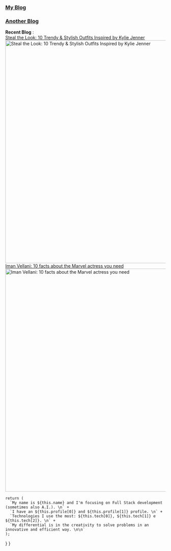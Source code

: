<br />
<h3><a href="https://www.marvellousadventures.com?utm_source=github_sh&utm_medium=github_sh&utm_campaign=github_sh">My Blog</a></h3>
<h3><a href="https://www.casualminimart.com/?utm_source=github_sh&utm_medium=github_sh&utm_campaign=github_sh">Another Blog</a></h3>
<b>Recent Blog</b> : <br>
<a href="https://www.casualminimart.com/fashion/steal-the-look-10-trendy-stylish-outfits-inspired-by-kylie-jenner?utm_source=github_sh&utm_medium=social_sh&utm_campaign=seo-summer-boost">Steal the Look: 10 Trendy & Stylish Outfits Inspired by Kylie Jenner
</a></h3>
<img src="https://www.casualminimart.com/featured/2024/06/outfits-inspired-by-kylie-jenner.webp" alt="Steal the Look: 10 Trendy & Stylish Outfits Inspired by Kylie Jenner" width="700">
<a href="https://www.marvellousadventures.com/celebrities/iman-vellani-10-facts-about-the-marvel-actress-you-need-to-know?utm_source=github_sh&utm_medium=social_sh&utm_campaign=seo-summer-boost">Iman Vellani: 10 facts about the Marvel actress you need</a></h3>
<img src="https://www.marvellousadventures.com/featured/2024/06/iman-vellani-10-facts-about-the-marvel-actress-you-need-to-know.webp" alt="Iman Vellani: 10 facts about the Marvel actress you need" width="700">


    return (
      `My name is ${this.name} and I'm focusing on Full Stack development (sometimes also A.I.). \n` +
      `I have an ${this.profile[0]} and ${this.profile[1]} profile. \n` +
      `Technologies I use the most: ${this.tech[0]}, ${this.tech[1]} e ${this.tech[2]}. \n` +
      `My differential is in the creativity to solve problems in an innovative and efficient way. \n\n`      
    );
  }
}

